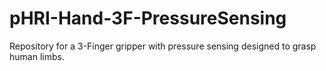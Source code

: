 # pHRI-Hand-3F-PressureSensing
Repository for a 3-Finger gripper with pressure sensing designed to grasp human limbs.

